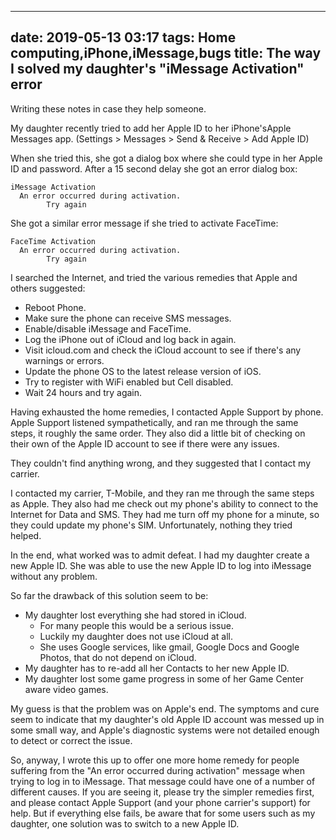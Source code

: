 
---
date: 2019-05-13 03:17
tags: Home computing,iPhone,iMessage,bugs
title: The way I solved my daughter's "iMessage Activation" error
---

Writing these notes in case they help someone.

My daughter recently tried to add her Apple ID to her iPhone'sApple Messages
app. (Settings > Messages > Send & Receive > Add Apple ID)

When she tried this, she got a dialog box where she could type in her Apple ID
and password. After a 15 second delay she got an error dialog box:

```
iMessage Activation
  An error occurred during activation.
        Try again
```

She got a similar error message if she tried to activate FaceTime:

```
FaceTime Activation
  An error occurred during activation.
        Try again
```


I searched the Internet, and tried the various remedies that Apple and others
suggested:

* Reboot Phone.
* Make sure the phone can receive SMS messages.
* Enable/disable iMessage and FaceTime.
* Log the iPhone out of iCloud and log back in again.
* Visit icloud.com and check the iCloud account to see if there's any warnings or errors.
* Update the phone OS to the latest release version of iOS.
* Try to register with WiFi enabled but Cell disabled.
* Wait 24 hours and try again.

Having exhausted the home remedies, I contacted Apple Support by phone. Apple
Support listened sympathetically, and ran me through the same steps, it
roughly the same order. They also did a little bit of checking on their own of
the Apple ID account to see if there were any issues.

They couldn't find anything wrong, and they suggested that I contact my
carrier.

I contacted my carrier, T-Mobile, and they ran me through the same steps as
Apple. They also had me check out my phone's ability to connect to the
Internet for Data and SMS. They had me turn off my phone for a minute, so they
could update my phone's SIM. Unfortunately, nothing they tried helped.

In the end, what worked was to admit defeat. I had my daughter create a new
Apple ID. She was able to use the new Apple ID to log into iMessage without
any problem.

So far the drawback of this solution seem to be:

* My daughter lost everything she had stored in iCloud.
  * For many people this would be a serious issue.
  * Luckily my daughter does not use iCloud at all.
  * She uses Google services, like gmail, Google Docs and Google Photos, that do not depend on iCloud.
* My daughter has to re-add all her Contacts to her new Apple ID.
* My daughter lost some game progress in some of her Game Center aware video games.

My guess is that the problem was on Apple's end. The symptoms and cure seem to
indicate that my daughter's old Apple ID account was messed up in some small
way, and Apple's diagnostic systems were not detailed enough to detect or
correct the issue.

So, anyway, I wrote this up to offer one more home remedy for people suffering
from the "An error occurred during activation" message when trying to log in
to iMessage. That message could have one of a number of different causes. If
you are seeing it, please try the simpler remedies first, and please contact
Apple Support (and your phone carrier's support) for help. But if everything
else fails, be aware that for some users such as my daughter, one solution was
to switch to a new Apple ID.
